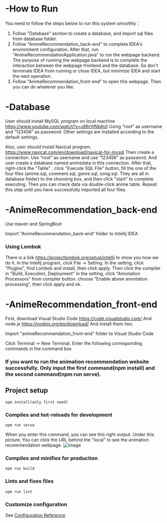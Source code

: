 # -How to Run
You need to follow the steps below to run this system smoothly：
1. Follow "Database" section to create a database, and import sql files from database folder.
2. Follow "AnimeRecommendation_back-end" to complete IDEA's environment configuration. After that, run "AnimeRecommendationApplication.java" to run the webpage backend. The purpose of running the webpage backend is to complete the interaction between the webpage frontend and the database. So don't terminate IDEA from running or close IDEA, but minimize IDEA and start the next operation.
3. Follow "AnimeRecommendation_front-end" to open this webpage. Then you can do whatever you like.

# -Database
User should install MySQL program on local machine
https://www.youtube.com/watch?v=u96rVINbAUI
Using “root” as username and “123456” as password. Other settings are installed according to the default settings.


Also, user should install Navicat program.
https://www.navicat.com/en/download/navicat-for-mysql
Then create a connection. Use “root” as username and use “123456” as password. And user create a database named animedata in this connection. After that, right-click the "Table" , click "Execute SQL File" button, fill the one of the four files (anime.sql, comment.sql, genre.sql, song.sql. They are all in database folder) to the choosing box, and then click "start" to complete executing. Then you can check data via double-click anime table. Repeat this step until you have successfully imported all four files.



# -AnimeRecommendation_back-end
Use maven and SpringBoot

Import "AnimeRecommendation_back-end" folder to Intellij IDEA

### Using Lombok
There is a link https://projectlombok.org/setup/intellij to show you how we do it.
In the Intellij program, click File -> Setting. In the setting, click "Plugins", find Lombok and install, then click apply. Then click the compiler in "Build, Execution, Deployment" in the setting, click "Annotation Processors" from compiler button. choose "Enable above annotation processing", then click apply and ok.



# -AnimeRecommendation_front-end
First, download Visual Studio Code 
https://code.visualstudio.com/
And node.js
https://nodejs.org/en/download/
And install them two.

Import "animeRecommendation_front-end" folder to Visual Studio Code

Click Terminal -> New Terminal. Enter the following corresponding commands in the command box

### If you want to run the animation recommendation website successfully. Only input the first command(npm install) and the second command(npm run serve).

## Project setup
```
npm install(only first need)
```

### Compiles and hot-reloads for development
```
npm run serve
```

When you enter this command, you can see this right output. Under this picture, You can click the URL behind the "local" to see the animation recommendation webpage.
![image](https://github.com/bsu-cs222-summer20-dll/an-anime-recommendation-system/blob/master/output1.png)


### Compiles and minifies for production
```
npm run build
```

### Lints and fixes files
```
npm run lint
```

### Customize configuration
See [Configuration Reference](https://cli.vuejs.org/config/).
